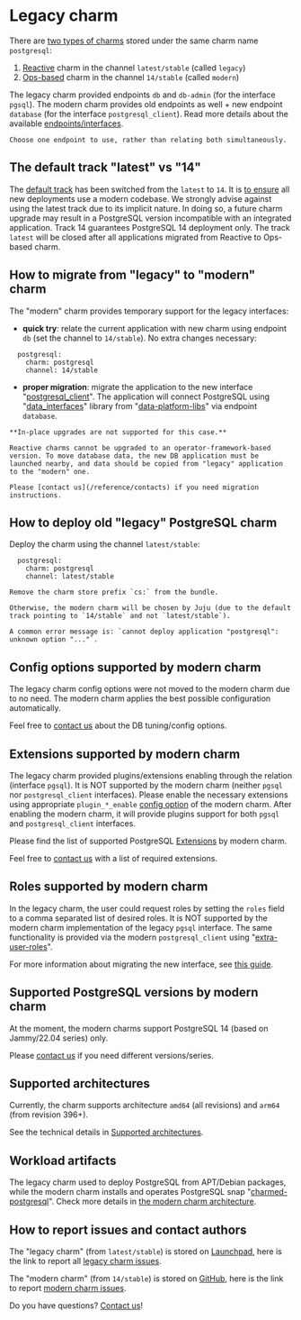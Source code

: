 # Legacy charm

There are [two types of charms](https://juju.is/docs/sdk/charm-taxonomy#charm-types-by-generation) stored under the same charm name `postgresql`:

1. [Reactive](https://juju.is/docs/sdk/charm-taxonomy#reactive)  charm in the channel `latest/stable` (called `legacy`)
2. [Ops-based](https://juju.is/docs/sdk/ops) charm in the channel `14/stable` (called `modern`)

The legacy charm provided endpoints `db` and `db-admin` (for the interface `pgsql`). The modern charm provides old endpoints as well + new endpoint `database` (for the interface `postgresql_client`). Read more details about the available [endpoints/interfaces](/explanation/interfaces-and-endpoints).

```{note}
Choose one endpoint to use, rather than relating both simultaneously.
```

## The default track "latest" vs "14"

The [default track](https://docs.openstack.org/charm-guide/yoga/project/charm-delivery.html) has been switched from the `latest` to `14`. It is [to ensure](https://discourse.charmhub.io/t/request-switch-default-track-from-latest-to-14-for-postgresql-k8s-charms/10314) all new deployments use a modern codebase. We strongly advise against using the latest track due to its implicit nature. In doing so, a future charm upgrade may result in a PostgreSQL version incompatible with an integrated application. Track 14 guarantees PostgreSQL 14 deployment only. The track `latest` will be closed after all applications migrated from Reactive to Ops-based charm.

## How to migrate from "legacy" to "modern" charm

The "modern" charm provides temporary support for the legacy interfaces:

* **quick try**: relate the current application with new charm using endpoint `db` (set the channel to `14/stable`). No extra changes necessary:

```text
  postgresql:
    charm: postgresql
    channel: 14/stable
```

* **proper migration**: migrate the application to the new interface "[postgresql_client](https://github.com/canonical/charm-relation-interfaces)". The application will connect PostgreSQL using "[data_interfaces](https://charmhub.io/data-platform-libs/libraries/data_interfaces)" library from "[data-platform-libs](https://github.com/canonical/data-platform-libs/)" via endpoint `database`.


```{warning}
**In-place upgrades are not supported for this case.**

Reactive charms cannot be upgraded to an operator-framework-based version. To move database data, the new DB application must be launched nearby, and data should be copied from "legacy" application to the "modern" one. 

Please [contact us](/reference/contacts) if you need migration instructions.
```

## How to deploy old "legacy" PostgreSQL charm

Deploy the charm using the channel `latest/stable`:

```text
  postgresql:
    charm: postgresql
    channel: latest/stable
```

```{caution}
Remove the charm store prefix `cs:` from the bundle. 

Otherwise, the modern charm will be chosen by Juju (due to the default track pointing to `14/stable` and not `latest/stable`).

A common error message is: `cannot deploy application "postgresql": unknown option "..."`.
```

## Config options supported by modern charm

The legacy charm config options were not moved to the modern charm due to no need. The modern charm applies the best possible configuration automatically. 

Feel free to [contact us](/reference/contacts) about the DB tuning/config options.

## Extensions supported by modern charm

The legacy charm provided plugins/extensions enabling through the relation (interface `pgsql`). It is NOT supported by the modern charm (neither `pgsql` nor `postgresql_client` interfaces). Please enable the necessary extensions using appropriate `plugin_*_enable` [config option](https://charmhub.io/postgresql/configure) of the modern charm. After enabling the modern charm, it will provide plugins support for both `pgsql` and `postgresql_client` interfaces.

Please find the list of supported PostgreSQL [Extensions](/reference/plugins-extensions) by modern charm. 

Feel free to [contact us](/reference/contacts) with a list of required extensions.

## Roles supported by modern charm

In the legacy charm, the user could request roles by setting the `roles` field to a comma separated list of desired roles. It is NOT supported by the modern charm implementation of the legacy `pgsql` interface. The same functionality is provided via the modern `postgresql_client` using "[extra-user-roles](/explanation/users)". 

For more information about migrating the new interface, see [this guide](/how-to/development/integrate-with-your-charm).

## Supported PostgreSQL versions by modern charm

At the moment, the modern charms support PostgreSQL 14 (based on Jammy/22.04 series) only.

Please [contact us](/reference/contacts) if you need different versions/series.

## Supported architectures

Currently, the charm supports architecture `amd64` (all revisions) and `arm64` (from revision 396+). 

See the technical details in [Supported architectures](/reference/system-requirements).

## Workload artifacts

The legacy charm used to deploy PostgreSQL from APT/Debian packages,
while the modern charm installs and operates PostgreSQL snap "[charmed-postgresql](https://snapcraft.io/charmed-postgresql)". Check more details in [the modern charm architecture](/explanation/architecture).

## How to report issues and contact authors

The "legacy charm" (from `latest/stable`) is stored on [Launchpad](https://git.launchpad.net/postgresql-charm/), here is the link to report all [legacy charm issues](https://bugs.launchpad.net/postgresql-charm).

The "modern charm" (from `14/stable`) is stored on [GitHub](https://github.com/canonical/postgresql-operator), here is the link to report [modern charm issues](https://github.com/canonical/postgresql-operator/issues/new/choose).

Do you have questions? [Contact us](/reference/contacts)!

